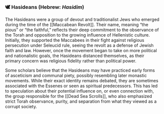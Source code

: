 ### 🕊️ Hasideans (Hebrew: _Hasidim_)

The Hasideans were a group of devout and traditionalist Jews who emerged during the time of the [[Maccabean Revolt]]. Their name, meaning “the pious” or “the faithful,” reflects their deep commitment to the observance of the Torah and opposition to the growing influence of Hellenistic culture. Initially, they supported the Maccabees in their fight against religious persecution under Seleucid rule, seeing the revolt as a defense of Jewish faith and law. However, once the movement began to take on more political and nationalistic goals, the Hasideans distanced themselves, as their primary concern was religious fidelity rather than political power.

Some scholars believe that the Hasideans may have practiced early forms of asceticism and communal piety, possibly resembling later monastic movements. While their exact identity remains debated, they are sometimes associated with the Essenes or seen as spiritual predecessors. This has led to speculation about their potential influence on, or even connection with, the group responsible for the [[Dead Sea Scrolls]], who also emphasized strict Torah observance, purity, and separation from what they viewed as a corrupt society.